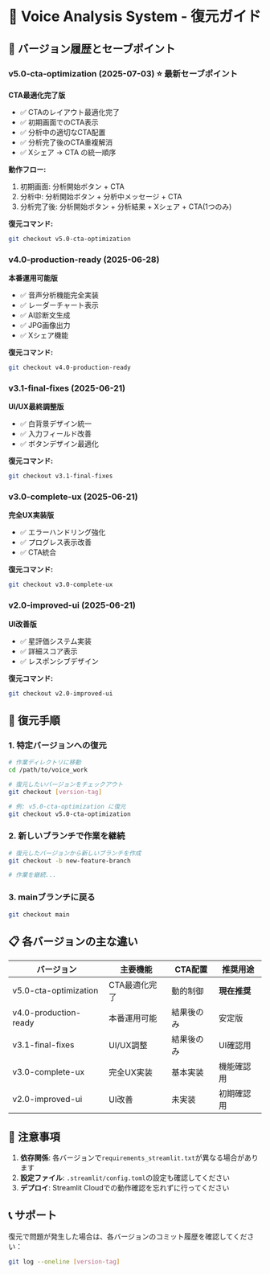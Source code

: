# 🔄 Voice Analysis System - 復元ガイド

## 📅 バージョン履歴とセーブポイント

### v5.0-cta-optimization (2025-07-03) ⭐ **最新セーブポイント**
**CTA最適化完了版**
- ✅ CTAのレイアウト最適化完了
- ✅ 初期画面でのCTA表示
- ✅ 分析中の適切なCTA配置  
- ✅ 分析完了後のCTA重複解消
- ✅ Xシェア → CTA の統一順序

**動作フロー:**
1. 初期画面: 分析開始ボタン + CTA
2. 分析中: 分析開始ボタン + 分析中メッセージ + CTA
3. 分析完了後: 分析開始ボタン + 分析結果 + Xシェア + CTA(1つのみ)

**復元コマンド:**
```bash
git checkout v5.0-cta-optimization
```

### v4.0-production-ready (2025-06-28)
**本番運用可能版**
- ✅ 音声分析機能完全実装
- ✅ レーダーチャート表示
- ✅ AI診断文生成
- ✅ JPG画像出力
- ✅ Xシェア機能

**復元コマンド:**
```bash
git checkout v4.0-production-ready
```

### v3.1-final-fixes (2025-06-21)
**UI/UX最終調整版**
- ✅ 白背景デザイン統一
- ✅ 入力フィールド改善
- ✅ ボタンデザイン最適化

**復元コマンド:**
```bash
git checkout v3.1-final-fixes
```

### v3.0-complete-ux (2025-06-21)
**完全UX実装版**
- ✅ エラーハンドリング強化
- ✅ プログレス表示改善
- ✅ CTA統合

**復元コマンド:**
```bash
git checkout v3.0-complete-ux
```

### v2.0-improved-ui (2025-06-21)
**UI改善版**
- ✅ 星評価システム実装
- ✅ 詳細スコア表示
- ✅ レスポンシブデザイン

**復元コマンド:**
```bash
git checkout v2.0-improved-ui
```

## 🔧 復元手順

### 1. 特定バージョンへの復元
```bash
# 作業ディレクトリに移動
cd /path/to/voice_work

# 復元したいバージョンをチェックアウト
git checkout [version-tag]

# 例: v5.0-cta-optimization に復元
git checkout v5.0-cta-optimization
```

### 2. 新しいブランチで作業を継続
```bash
# 復元したバージョンから新しいブランチを作成
git checkout -b new-feature-branch

# 作業を継続...
```

### 3. mainブランチに戻る
```bash
git checkout main
```

## 📋 各バージョンの主な違い

| バージョン | 主要機能 | CTA配置 | 推奨用途 |
|-----------|---------|---------|----------|
| v5.0-cta-optimization | CTA最適化完了 | 動的制御 | **現在推奨** |
| v4.0-production-ready | 本番運用可能 | 結果後のみ | 安定版 |
| v3.1-final-fixes | UI/UX調整 | 結果後のみ | UI確認用 |
| v3.0-complete-ux | 完全UX実装 | 基本実装 | 機能確認用 |
| v2.0-improved-ui | UI改善 | 未実装 | 初期確認用 |

## 🚨 注意事項

1. **依存関係**: 各バージョンで`requirements_streamlit.txt`が異なる場合があります
2. **設定ファイル**: `.streamlit/config.toml`の設定も確認してください
3. **デプロイ**: Streamlit Cloudでの動作確認を忘れずに行ってください

## 📞 サポート

復元で問題が発生した場合は、各バージョンのコミット履歴を確認してください：

```bash
git log --oneline [version-tag]
```